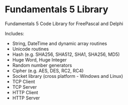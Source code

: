 # Fundamentals 5 Library

Fundamentals 5 Code Library for FreePascal and Delphi

Includes:

* String, DateTime and dynamic array routines
* Unicode routines
* Hash (e.g. SHA256, SHA512, SHA1, SHA256, MD5)
* Huge Word, Huge Integer
* Random number generators
* Cipher (e.g. AES, DES, RC2, RC4)
* Socket library (cross platform - Windows and Linux)
* TCP Client
* TCP Server
* HTTP Client
* HTTP Server
